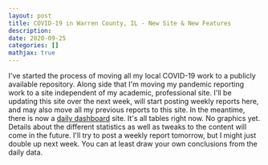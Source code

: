 ```yaml
---
layout: post
title: COVID-19 in Warren County, IL - New Site & New Features
description:
date: 2020-09-25
categories: []
mathjax: true
---
```


I've started the process of moving all my local COVID-19 work to a publicly
available repository. Along side that I'm moving my pandemic reporting work
to a site independent of my academic, professional site. I'll be updating this
site over the next week, will start posting weekly reports here, and may also move
all my previous reports to this site. In the meantime, there is now a [daily
dashboard](/wcil-daily-report/) site. It's all tables right now. No graphics yet.
Details about the different statistics as well as tweaks to the content
will come in the future. I'll try to post a weekly report tomorrow, but I might
just double up next week. You can at least draw your own conclusions from the
daily data. 
